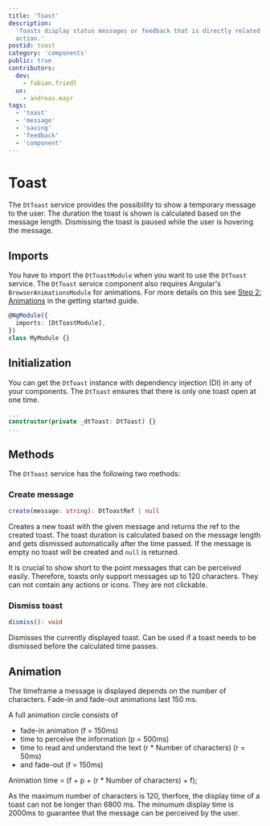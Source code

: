 ```yaml
---
title: 'Toast'
description:
  'Toasts display status messages or feedback that is directly related to an
  action.'
postid: toast
category: 'components'
public: true
contributors:
  dev:
    - fabian.friedl
  ux:
    - andreas.mayr
tags:
  - 'toast'
  - 'message'
  - 'saving'
  - 'feedback'
  - 'component'
---
```


# Toast

The `DtToast` service provides the possibility to show a temporary message to
the user. The duration the toast is shown is calculated based on the message
length. Dismissing the toast is paused while the user is hovering the message.

## Imports

You have to import the `DtToastModule` when you want to use the `DtToast`
service. The `DtToast` service component also requires Angular's
`BrowserAnimationsModule` for animations. For more details on this see
[Step 2: Animations](https://barista.dynatrace.com/components/get-started/#step-2-animations)
in the getting started guide.

```typescript
@NgModule({
  imports: [DtToastModule],
})
class MyModule {}
```

## Initialization

You can get the `DtToast` instance with dependency injection (DI) in any of your
components. The `DtToast` ensures that there is only one toast open at one time.

```typescript
...
constructor(private _dtToast: DtToast) {}
...
```

## Methods

The `DtToast` service has the following two methods:

### Create message

```typescript
create(message: string): DtToastRef | null
```

Creates a new toast with the given message and returns the ref to the created
toast. The toast duration is calculated based on the message length and gets
dismissed automatically after the time passed. If the message is empty no toast
will be created and `null` is returned.

It is crucial to show short to the point messages that can be perceived easily.
Therefore, toasts only support messages up to 120 characters. They can not
contain any actions or icons. They are not clickable.

<docs-source-example example="ToastDynamicMsgExample"></docs-source-example>

### Dismiss toast

```typescript
dismiss(): void
```

Dismisses the currently displayed toast. Can be used if a toast needs to be
dismissed before the calculated time passes.

## Animation

The timeframe a message is displayed depends on the number of characters.
Fade-in and fade-out animations last 150 ms.

A full animation circle consists of

- fade-in animation (f = 150ms)
- time to perceive the information (p = 500ms)
- time to read and understand the text (r \* Number of characters) (r = 50ms)
- and fade-out (f = 150ms)

Animation time = (f + p + (r \* Number of characters) + f);

As the maximum number of characters is 120, therfore, the display time of a
toast can not be longer than 6800 ms. The minumum display time is 2000ms to
guarantee that the message can be perceived by the user.
